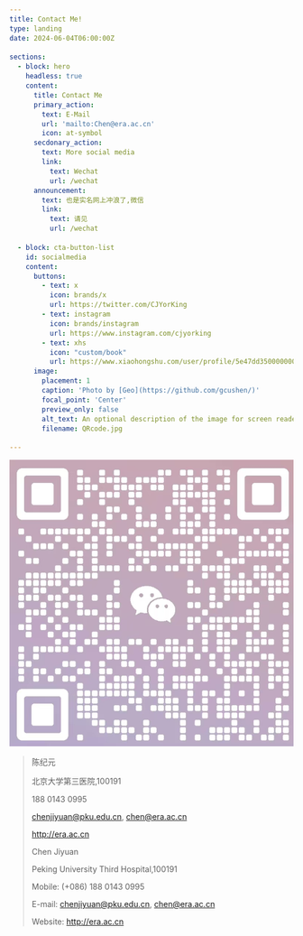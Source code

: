 ```yaml
---
title: Contact Me!
type: landing
date: 2024-06-04T06:00:00Z  

sections:
  - block: hero
    headless: true
    content:
      title: Contact Me
      primary_action:
        text: E-Mail
        url: 'mailto:Chen@era.ac.cn'
        icon: at-symbol
      secdonary_action:
        text: More social media
        link:
          text: Wechat
          url: /wechat
      announcement:
        text: 也是实名网上冲浪了,微信
        link:
          text: 请见
          url: /wechat
    
  - block: cta-button-list
    id: socialmedia
    content:
      buttons:
        - text: x
          icon: brands/x
          url: https://twitter.com/CJYorKing
        - text: instagram
          icon: brands/instagram
          url: https://www.instagram.com/cjyorking
        - text: xhs
          icon: "custom/book"
          url: https://www.xiaohongshu.com/user/profile/5e47dd35000000000100875a
      image:
        placement: 1
        caption: 'Photo by [Geo](https://github.com/gcushen/)'
        focal_point: 'Center'
        preview_only: false
        alt_text: An optional description of the image for screen readers.
        filename: QRcode.jpg  

---
```

![Wechat](QRcode.jpg)


>陈纪元
>
>北京大学第三医院,100191
>
>188 0143 0995
>
>chenjiyuan@pku.edu.cn, chen@era.ac.cn
>
>http://era.ac.cn
>
>
>
>Chen Jiyuan
>
>Peking University Third Hospital,100191 
>
>Mobile: (+086) 188 0143 0995
>
>E-mail: chenjiyuan@pku.edu.cn, chen@era.ac.cn
>
>Website: http://era.ac.cn
